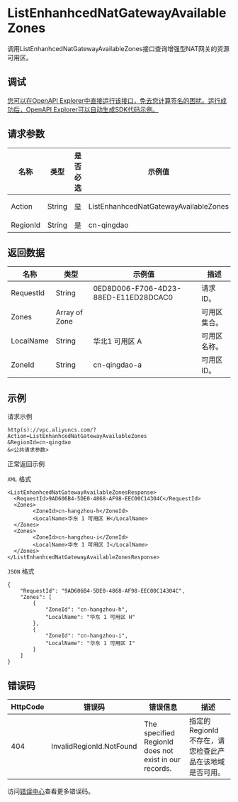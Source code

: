 # ListEnhanhcedNatGatewayAvailableZones

调用ListEnhanhcedNatGatewayAvailableZones接口查询增强型NAT网关的资源可用区。

## 调试

[您可以在OpenAPI Explorer中直接运行该接口，免去您计算签名的困扰。运行成功后，OpenAPI Explorer可以自动生成SDK代码示例。](https://api.aliyun.com/#product=Vpc&api=ListEnhanhcedNatGatewayAvailableZones&type=RPC&version=2016-04-28)

## 请求参数

|名称|类型|是否必选|示例值|描述|
|--|--|----|---|--|
|Action|String|是|ListEnhanhcedNatGatewayAvailableZones|要执行的操作，取值：**ListEnhanhcedNatGatewayAvailableZones**。 |
|RegionId|String|是|cn-qingdao|要查询的地域ID。 |

## 返回数据

|名称|类型|示例值|描述|
|--|--|---|--|
|RequestId|String|0ED8D006-F706-4D23-88ED-E11ED28DCAC0|请求ID。 |
|Zones|Array of Zone| |可用区集合。 |
|LocalName|String|华北1 可用区 A|可用区名称。 |
|ZoneId|String|cn-qingdao-a|可用区ID。 |

## 示例

请求示例

```
http(s)://vpc.aliyuncs.com/?Action=ListEnhanhcedNatGatewayAvailableZones
&RegionId=cn-qingdao
&<公共请求参数>
```

正常返回示例

`XML` 格式

```
<ListEnhanhcedNatGatewayAvailableZonesResponse>
  <RequestId>9AD606B4-5DE0-4868-AF98-EEC00C14304C</RequestId>
  <Zones>
        <ZoneId>cn-hangzhou-h</ZoneId>
        <LocalName>华东 1 可用区 H</LocalName>
  </Zones>
  <Zones>
        <ZoneId>cn-hangzhou-i</ZoneId>
        <LocalName>华东 1 可用区 I</LocalName>
  </Zones>
</ListEnhanhcedNatGatewayAvailableZonesResponse>
```

`JSON` 格式

```
{
	"RequestId": "9AD606B4-5DE0-4868-AF98-EEC00C14304C",
	"Zones": [
		{
			"ZoneId": "cn-hangzhou-h",
			"LocalName": "华东 1 可用区 H"
		},
		{
			"ZoneId": "cn-hangzhou-i",
			"LocalName": "华东 1 可用区 I"
		}
	]
}
```

## 错误码

|HttpCode|错误码|错误信息|描述|
|--------|---|----|--|
|404|InvalidRegionId.NotFound|The specified RegionId does not exist in our records.|指定的 RegionId 不存在，请您检查此产品在该地域是否可用。|

访问[错误中心](https://error-center.alibabacloud.com/status/product/Vpc)查看更多错误码。


